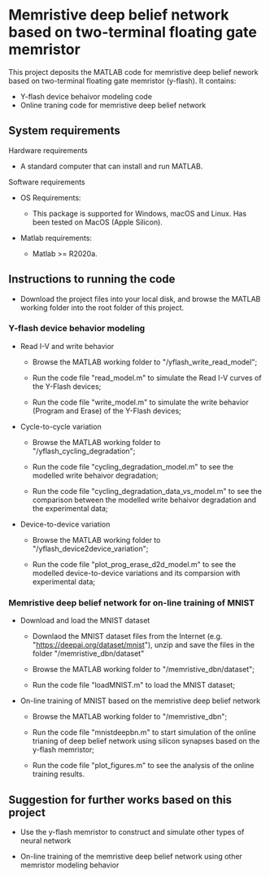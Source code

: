 # Memristive deep belief network based on two-terminal floating gate memristor

This project deposits the MATLAB code for memristive deep belief nework based on two-terminal floating gate memristor (y-flash).
It contains:
- Y-flash device behaivor modeling code
- Online traning code for memristive deep belief network


## System requirements
Hardware requirements
- A standard computer that can install and run MATLAB.

Software requirements
- OS Requirements:
  - This package is supported for Windows, macOS and Linux.
Has been tested on MacOS (Apple Silicon).

- Matlab requirements:
  - Matlab >= R2020a.

## Instructions to running the code

- Download the project files into your local disk, and browse the MATLAB working folder into the root folder of this project.

### Y-flash device behavior modeling
- Read I-V and write behavior

  - Browse the MATLAB working folder to "/yflash_write_read_model";

  - Run the code file "read_model.m" to simulate the Read I-V curves of the Y-Flash devices;
  
  - Run the code file "write_model.m" to simulate the write behavior (Program and Erase) of the Y-Flash devices; 

- Cycle-to-cycle variation

  - Browse the MATLAB working folder to "/yflash_cycling_degradation";
 
  - Run the code file "cycling_degradation_model.m" to see the modelled write behaivor degradation;
  
  - Run the code file "cycling_degradation_data_vs_model.m" to see the comparison between the modelled write behaivor degradation and the experimental data;

- Device-to-device variation

  - Browse the MATLAB working folder to "/yflash_device2device_variation";
 
  - Run the code file "plot_prog_erase_d2d_model.m" to see the modelled device-to-device variations and its comparsion with experimental data;
  

### Memristive deep belief network for on-line training of MNIST

- Download and load the MNIST dataset

  - Downlaod the MNIST dataset files from the Internet (e.g. "https://deepai.org/dataset/mnist"), unzip and save the files in the folder "/memristive_dbn/dataset"
  
  - Browse the MATLAB working folder to "/memristive_dbn/dataset";
  
  - Run the code file "loadMNIST.m" to load the MNIST dataset;

- On-line training of MNIST based on the memristive deep belief network

  - Browse the MATLAB working folder to "/memristive_dbn";
  
  - Run the code file "mnistdeepbn.m" to start simulation of the online trianing of deep belief network using silicon synapses based on the y-flash memristor;
  
  - Run the code file "plot_figures.m" to see the analysis of the online training results.
  
  
## Suggestion for further works based on this project

- Use the y-flash memristor to construct and simulate other types of neural network

- On-line training of the memristive deep belief network using other memristor modeling behavior

